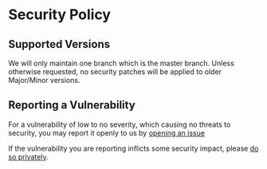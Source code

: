 # Security Policy

## Supported Versions

We will only maintain one branch which is the master branch. Unless otherwise requested, no security patches will be applied to older Major/Minor versions. 

## Reporting a Vulnerability

For a vulnerability of low to no severity, which causing no threats to security, you may report it openly to us by [opening an issue](https://github.com/ban6cat6/protean/issues/new)

If the vulnerability you are reporting inflicts some security impact, please [do so privately](https://github.com/ban6cat6/protean/security/advisories/new).
